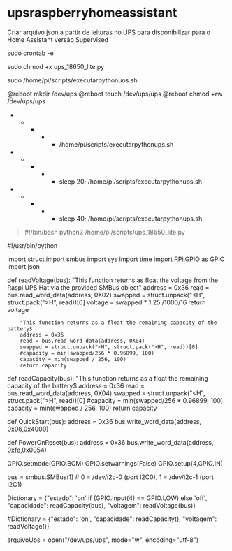 # upsraspberryhomeassistant
Criar arquivo json a partir de leituras no UPS para disponibilizar para o Home Assistant versão Supervised


sudo crontab -e


sudo chmod +x ups_18650_lite.py

sudo /home/pi/scripts/executarpythonuos.sh

@reboot mkdir /dev/ups
@reboot touch /dev/ups/ups
@reboot chmod +rw /dev/ups/ups
* * * * *  /home/pi/scripts/executarpythonups.sh
* * * * * sleep 20; /home/pi/scripts/executarpythonups.sh
* * * * * sleep 40; /home/pi/scripts/executarpythonups.sh


>#!/bin/bash
>python3 /home/pi/scripts/ups_18650_lite.py





#!/usr/bin/python

import struct
import smbus
import sys
import time
import RPi.GPIO as GPIO
import json


def readVoltage(bus):
        "This function returns as float the voltage from the Raspi UPS Hat via the provided SMBus object"
        address = 0x36
        read = bus.read_word_data(address, 0X02)
        swapped = struct.unpack("<H", struct.pack(">H", read))[0]
        voltage = swapped * 1.25 /1000/16
        return voltage

        "This function returns as a float the remaining capacity of the battery$
        address = 0x36
        read = bus.read_word_data(address, 0X04)
        swapped = struct.unpack("<H", struct.pack(">H", read))[0]
        #capacity = min(swapped/256 * 0.96899, 100)
        capacity = min(swapped / 256, 100)
        return capacity
        
def readCapacity(bus):
        "This function returns as a float the remaining capacity of the battery$
        address = 0x36
        read = bus.read_word_data(address, 0X04)
        swapped = struct.unpack("<H", struct.pack(">H", read))[0]
        #capacity = min(swapped/256 * 0.96899, 100)
        capacity = min(swapped / 256, 100)
        return capacity

def QuickStart(bus):
        address = 0x36
        bus.write_word_data(address, 0x06,0x4000)

def PowerOnReset(bus):
        address = 0x36
        bus.write_word_data(address, 0xfe,0x0054)

GPIO.setmode(GPIO.BCM)
GPIO.setwarnings(False)
GPIO.setup(4,GPIO.IN)

bus = smbus.SMBus(1)  # 0 = /dev/i2c-0 (port I2C0), 1 = /dev/i2c-1 (port I2C1)

Dictionary = {"estado": 'on' if (GPIO.input(4) == GPIO.LOW) else 'off', "capacidade": readCapacity(bus), "voltagem": readVoltage(bus)}


#Dictionary = {"estado": 'on', "capacidade": readCapacity(), "voltagem": readVoltage()}

arquivoUps = open("/dev/ups/ups", mode="w", encoding="utf-8")



